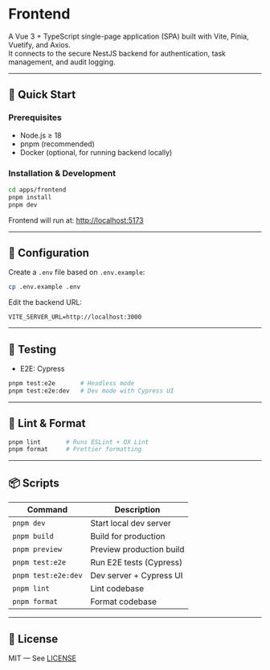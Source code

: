 # Frontend

A Vue 3 + TypeScript single-page application (SPA) built with Vite, Pinia, Vuetify, and Axios.  
It connects to the secure NestJS backend for authentication, task management, and audit logging.

---

## 🚀 Quick Start

### Prerequisites

- Node.js ≥ 18
- pnpm (recommended)
- Docker (optional, for running backend locally)

### Installation & Development

```bash
cd apps/frontend
pnpm install
pnpm dev
````

Frontend will run at: [http://localhost:5173](http://localhost:5173)

---

## 🔧 Configuration

Create a `.env` file based on `.env.example`:

```bash
cp .env.example .env
```

Edit the backend URL:

```
VITE_SERVER_URL=http://localhost:3000
```

---

## 🧪 Testing

* E2E: Cypress

```bash
pnpm test:e2e       # Headless mode
pnpm test:e2e:dev   # Dev mode with Cypress UI
```

---

## 🧹 Lint & Format

```bash
pnpm lint       # Runs ESLint + OX Lint
pnpm format     # Prettier formatting
```

---

## 📦 Scripts

| Command             | Description              |
| ------------------- | ------------------------ |
| `pnpm dev`          | Start local dev server   |
| `pnpm build`        | Build for production     |
| `pnpm preview`      | Preview production build |
| `pnpm test:e2e`     | Run E2E tests (Cypress)  |
| `pnpm test:e2e:dev` | Dev server + Cypress UI  |
| `pnpm lint`         | Lint codebase            |
| `pnpm format`       | Format codebase          |

---

## 📄 License

MIT — See [LICENSE](../../LICENSE)
